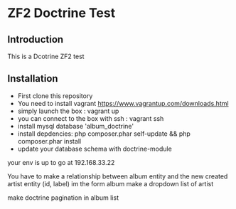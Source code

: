 ZF2 Doctrine Test
=======================

Introduction
------------
This is a Dcotrine ZF2 test

Installation
------------
- First clone this repository
- You need to install vagrant https://www.vagrantup.com/downloads.html
- simply launch the box : vagrant up
- you can connect to the box with ssh : vagrant ssh
- install mysql database 'album_doctrine'
- install depdencies: php composer.phar self-update && php composer.phar install
- update your database schema with doctrine-module

your env is up to go at 192.168.33.22

You have to make a relationship between album entity and the new created artist entity (id, label)
im the form album make a dropdown list of artist

make doctrine pagination in album list
